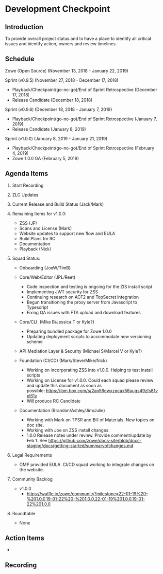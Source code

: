 # Development Checkpoint

Introduction
------------
To provide overall project status and to have a place to identify all critical issues and identify action, owners and review timelines.

Schedule
--------
Zowe (Open Source) (November 13, 2018 - January 22, 2019)

Sprint (v0.9.5) (November 27, 2018 - December 17, 2018)
- Playback/Checkpoint(go-no-go)/End of Sprint Retrospective (December 17, 2018)
- Release Candidate (December 18, 2018)

Sprint (v0.9.6) (December 18, 2018 - January 7, 2019)
- Playback/Checkpoint(go-no-go)/End of Sprint Retrospective (January 7, 2019)
- Release Candidate (January 8, 2019)

Sprint (v1.0.0) (January 8, 2019 - January 21, 2019)
- Playback/Checkpoint(go-no-go)/End of Sprint Retrospective (February 4, 2019)
- Zowe 1.0.0 GA (February 5, 2019)

Agenda Items
------------
1. Start Recording
2. ZLC Updates
3. Current Release and Build Status (Jack/Mark)
4. Remaining Items for v1.0.0:
    - ZSS (JP)
    - Scans and License (Mark)
    - Website updates to support new flow and EULA
    - Build Plans for RC
    - Documentation
    - Playback (Nick)
5. Squad Status:
    - Onboarding (JoeW/TimB)
    - Core/Web/Editor (JPL/Reet)
      - Code inspection and testing is ongoing for the ZIS install script
      - Implementing JWT security for ZSS
      - Continuing research on ACF2 and TopSecret integration
      - Begun transitioning the proxy server from Javascript to Typescript
      - Fixing QA issues with FTA upload and download features
    - Core/CLI  (Mike B/Jessica T or Kyle?)
      - Preparing bundled package for Zowe 1.0.0
      - Updating deployment scripts to accommodate new versioning scheme

    - API Mediation Layer & Security (Michael S/Marcel V or Kyle?)
    - Foundation (CI/CD) (Mark/Steve/Mike/Nick)
      - Working on incorporating ZSS into v1.0.0. Helping to test install scripts
      - Working on License for v1.0.0. Could each squad please review and update this document as soon as possible: https://ibm.box.com/s/2ap56ewxzpcax56uugs49zfs81vel61y
      - Will produce RC Candidate
    - Documentation (Brandon/Ashley/Jim/Julie)
      - Working with Mark on TPSR and Bill of Materials. New topics on doc site.
      - Working with Joe on ZSS install changes.
      - 1.0.0 Release notes under review. Provide comment/update by Feb 1. See https://github.com/zowe/docs-site/blob/docs-staging/docs/getting-started/summaryofchanges.md

6. Legal Requirements
    - OMP provided EULA. CI/CD squad working to integrate changes on the website.

7. Community Backlog
    - v1.0.0
      - https://waffle.io/zowe/community?milestone=22-01-19%20-%201.0.0,19-01-22%20-%201.0.0,22-01-19%201.0.0,19-01-22%201.0.0
8. Roundtable
    - None

Action Items
------------
-


Recording
-------------------------
